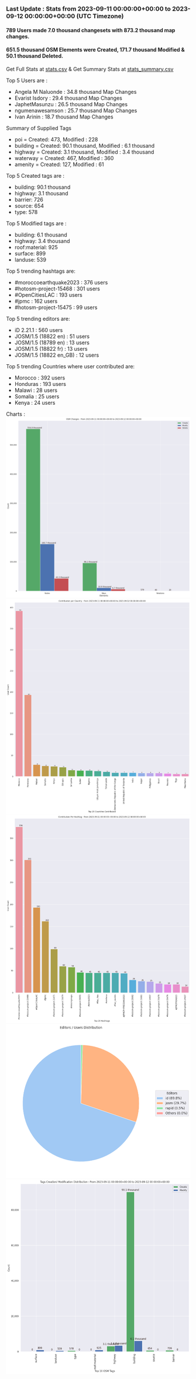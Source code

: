 ### Last Update : Stats from 2023-09-11 00:00:00+00:00 to 2023-09-12 00:00:00+00:00 (UTC Timezone)

#### 789 Users made 7.0 thousand changesets with 873.2 thousand map changes.
#### 651.5 thousand OSM Elements were Created, 171.7 thousand Modified & 50.1 thousand Deleted.
Get Full Stats at [stats.csv](/stats/hotosm/Daily/stats.csv)
 & Get Summary Stats at [stats_summary.csv](/stats/hotosm/Daily/stats_summary.csv)

Top 5 Users are : 
- Angela M Naluonde : 34.8 thousand Map Changes
- Evarist Isdory : 29.4 thousand Map Changes
- JaphetMasunzu : 26.5 thousand Map Changes
- ngumenawesamson : 25.7 thousand Map Changes
- Ivan Arinin : 18.7 thousand Map Changes

Summary of Supplied Tags
- poi = Created: 473, Modified : 228
- building = Created: 90.1 thousand, Modified : 6.1 thousand
- highway = Created: 3.1 thousand, Modified : 3.4 thousand
- waterway = Created: 467, Modified : 360
- amenity = Created: 127, Modified : 61


Top 5 Created tags are :
- building: 90.1 thousand
- highway: 3.1 thousand
- barrier: 726
- source: 654
- type: 578


Top 5 Modified tags are :
- building: 6.1 thousand
- highway: 3.4 thousand
- roof:material: 925
- surface: 899
- landuse: 539


Top 5 trending hashtags are:
- #moroccoearthquake2023 : 376 users
- #hotosm-project-15468 : 301 users
- #OpenCitiesLAC : 193 users
- #jpmc : 162 users
- #hotosm-project-15475 : 99 users


Top 5 trending editors are:
- iD 2.21.1 : 560 users
- JOSM/1.5 (18822 en) : 51 users
- JOSM/1.5 (18789 en) : 13 users
- JOSM/1.5 (18822 fr) : 13 users
- JOSM/1.5 (18822 en_GB) : 12 users


Top 5 trending Countries where user contributed are:
- Morocco : 392 users
- Honduras : 193 users
- Malawi : 28 users
- Somalia : 25 users
- Kenya : 24 users


 Charts : 
![Alt text](./stats_osm_changes.png) 
![Alt text](./stats_users_per_country.png) 
![Alt text](./stats_users_per_hashtag.png) 
![Alt text](./stats_editors_pie_chart.png) 
![Alt text](./stats_tags.png) 
